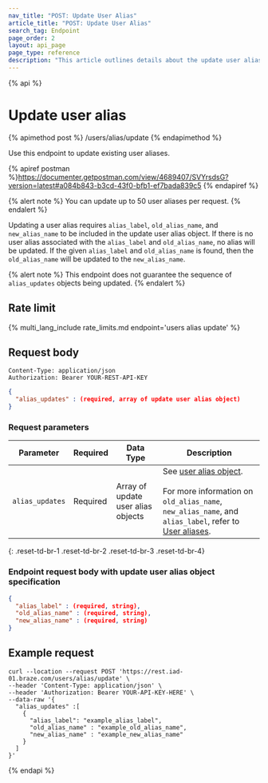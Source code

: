 ```yaml
---
nav_title: "POST: Update User Alias"
article_title: "POST: Update User Alias"
search_tag: Endpoint
page_order: 2
layout: api_page
page_type: reference
description: "This article outlines details about the update user aliases Braze endpoint."
---
```

{% api %}
# Update user alias
{% apimethod post %}
/users/alias/update
{% endapimethod %}

Use this endpoint to update existing user aliases.

{% apiref postman %}https://documenter.getpostman.com/view/4689407/SVYrsdsG?version=latest#a084b843-b3cd-43f0-bfb1-ef7bada839c5 {% endapiref %}

{% alert note %}
You can update up to 50 user aliases per request.
{% endalert %}

Updating a user alias requires `alias_label`, `old_alias_name`, and `new_alias_name` to be included in the update user alias object. If there is no user alias associated with the `alias_label` and `old_alias_name`, no alias will be updated. If the given `alias_label` and `old_alias_name` is found, then the `old_alias_name` will be updated to the `new_alias_name`.

{% alert note %}
This endpoint does not guarantee the sequence of `alias_updates` objects being updated.
{% endalert %}

## Rate limit

{% multi_lang_include rate_limits.md endpoint='users alias update' %}

## Request body

```
Content-Type: application/json
Authorization: Bearer YOUR-REST-API-KEY
```

```json
{
  "alias_updates" : (required, array of update user alias object)
}
```

### Request parameters

| Parameter | Required | Data Type | Description |
| --------- | --------- | --------- | ----------- |
| `alias_updates` | Required | Array of update user alias objects | See [user alias object]({{site.baseurl}}/api/objects_filters/user_alias_object/).<br><br> For more information on `old_alias_name`, `new_alias_name`, and `alias_label`, refer to [User aliases]({{site.baseurl}}/user_guide/data_and_analytics/user_data_collection/user_profile_lifecycle/#user-aliases). |
{: .reset-td-br-1 .reset-td-br-2 .reset-td-br-3  .reset-td-br-4}

### Endpoint request body with update user alias object specification

```json
{
  "alias_label" : (required, string),
  "old_alias_name" : (required, string),
  "new_alias_name" : (required, string)
}
```

## Example request
```
curl --location --request POST 'https://rest.iad-01.braze.com/users/alias/update' \
--header 'Content-Type: application/json' \
--header 'Authorization: Bearer YOUR-API-KEY-HERE' \
--data-raw '{
  "alias_updates" :[
    {
      "alias_label": "example_alias_label",
      "old_alias_name" : "example_old_alias_name",
      "new_alias_name" : "example_new_alias_name"
    }
  ]
}'
```

{% endapi %}

